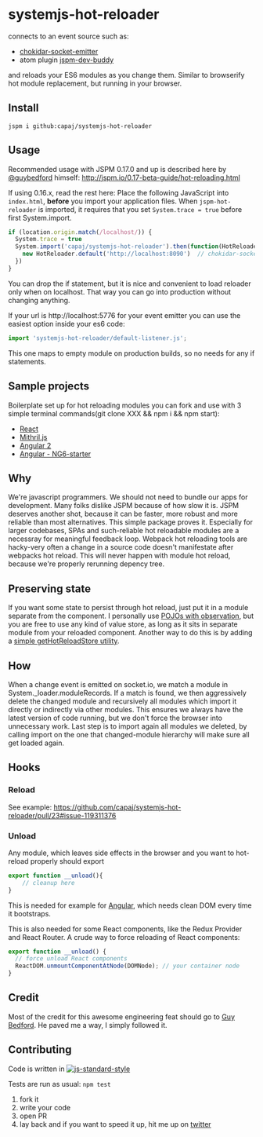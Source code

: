 # systemjs-hot-reloader
connects to an event source such as:
- [chokidar-socket-emitter](https://github.com/capaj/chokidar-socket-emitter) 
- atom plugin [jspm-dev-buddy](https://atom.io/packages/jspm-dev-buddy)

and reloads your ES6 modules as you change them. Similar to browserify hot module replacement, but running in your browser.

## Install
```
jspm i github:capaj/systemjs-hot-reloader
```

## Usage
Recommended usage with JSPM 0.17.0 and up is described here by [@guybedford](https://github.com/guybedford/) himself: http://jspm.io/0.17-beta-guide/hot-reloading.html

If using 0.16.x, read the rest here: 
Place the following JavaScript into `index.html`, __before__ you import your application files. When `jspm-hot-reloader` is imported, it requires that you set `System.trace = true` before first System.import.

```javascript
if (location.origin.match(/localhost/)) { 
  System.trace = true
  System.import('capaj/systemjs-hot-reloader').then(function(HotReloader){
    new HotReloader.default('http://localhost:8090')  // chokidar-socket-emitter port
  })
}
```
You can drop the if statement, but it is nice and convenient to load reloader only when on localhost. That way you can go into production without changing anything.

If your url is http://localhost:5776 for your event emitter you can use the easiest option inside your es6 code:
```javascript
import 'systemjs-hot-reloader/default-listener.js';
```
This one maps to empty module on production builds, so no needs for any if statements. 

## Sample projects

Boilerplate set up for hot reloading modules you can fork and use with 3 simple terminal commands(git clone XXX && npm i && npm start):
- [React](https://github.com/capaj/jspm-react)
- [Mithril.js](https://github.com/capaj/jspm-mithril)
- [Angular 2](https://github.com/capaj/jspm-ng2)
- [Angular - NG6-starter](https://github.com/capaj/NG6-starter)


## Why

We're javascript programmers. We should not need to bundle our apps for development. Many folks dislike JSPM because of how slow it is. JSPM deserves another shot, because it can be faster, more robust and more reliable than most alternatives. This simple package proves it. Especially for larger codebases, SPAs and such-reliable hot reloadable modules are a necessray for meaningful feedback loop. Webpack hot reloading tools are hacky-very often a change in a source code doesn't manifestate after webpacks hot reload. This will never happen with module hot reload, because we're properly rerunning depency tree.

## Preserving state
If you want some state to persist through hot reload, just put it in a module separate from the component. I personally use [POJOs with observation](https://github.com/mweststrate/mobservable), but you are free to use any kind of value store, as long as it sits in separate module from your reloaded component.
Another way to do this is by adding a [simple getHotReloadStore utility](https://gist.github.com/peteruithoven/b43a6d2cd6c3d2c1a923).

## How
When a change event is emitted on socket.io, we match a module in System._loader.moduleRecords.
If a match is found, we then aggressively delete the changed module and recursively all modules which import it directly or indirectly via other modules. This ensures we always have the latest version of code running, but we don't force the browser into unnecessary work.
Last step is to import again all modules we deleted, by calling import on the one that changed-module hierarchy will make sure all get loaded again.

## Hooks
### Reload
See example: https://github.com/capaj/systemjs-hot-reloader/pull/23#issue-119311376

### Unload
Any module, which leaves side effects in the browser and you want to hot-reload properly should export
```javascript
export function __unload(){
	// cleanup here
}
```
This is needed for example for [Angular](https://github.com/capaj/NG6-starter/blob/eb988ef00685390618b5dad57635ce80c6d52680/client/app/app.js#L42), which needs clean DOM every time it bootstraps.

This is also needed for some React components, like the Redux Provider and React Router. A crude way to force reloading of React components: 
``` javascript
export function __unload() {
  // force unload React components
  ReactDOM.unmountComponentAtNode(DOMNode);	// your container node
}
```

## Credit
Most of the credit for this awesome engineering feat should go to [Guy Bedford](https://github.com/guybedford). He paved me a way, I simply followed it.

## Contributing
Code is written in [![js-standard-style](https://cdn.rawgit.com/feross/standard/master/badge.svg)](https://github.com/feross/standard)

Tests are run as usual: `npm test`

1. fork it
2. write your code
3. open PR
4. lay back and if you want to speed it up, hit me up on [twitter](https://twitter.com/capajj)
